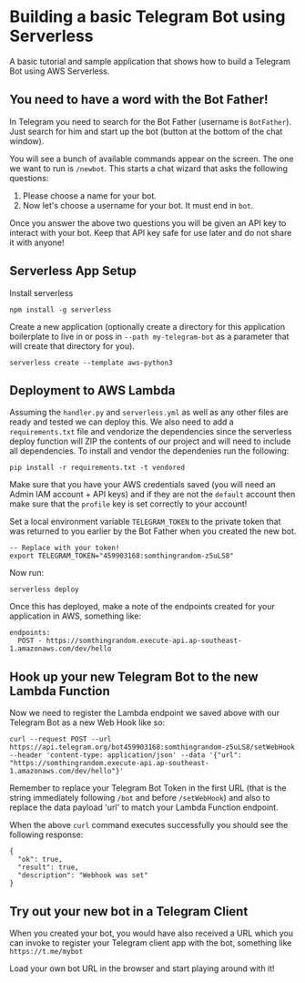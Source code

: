 # Building a basic Telegram Bot using Serverless

A basic tutorial and sample application that shows how to build a Telegram Bot using AWS Serverless.

## You need to have a word with the Bot Father!

In Telegram you need to search for the Bot Father (username is `BotFather`). Just search for him and start up the bot (button at the bottom of the chat window).

You will see a bunch of available commands appear on the screen. The one we want to run is `/newbot`. This starts a chat wizard that asks the following questions:

1. Please choose a name for your bot.
1. Now let's choose a username for your bot. It must end in `bot`.

Once you answer the above two questions you will be given an API key to interact with your bot. Keep that API key safe for use later and do not share it with anyone!

## Serverless App Setup

Install serverless

```
npm install -g serverless
```

Create a new application (optionally create a directory for this application boilerplate to live in or poss in `--path my-telegram-bot` as a parameter that will create that directory for you).

```
serverless create --template aws-python3
```

## Deployment to AWS Lambda

Assuming the `handler.py` and `serverless.yml` as well as any other files are ready and tested we can deploy this. We also need to add a `requirements.txt` file and vendorize the dependencies since the serverless deploy function will ZIP the contents of our project and will need to include all dependencies. To install and vendor the dependenies run the following:

```
pip install -r requirements.txt -t vendored
```

Make sure that you have your AWS credentials saved (you will need an Admin IAM account + API keys) and if they are not the `default` account then make sure that the `profile` key is set correctly to your account!

Set a local environment variable `TELEGRAM_TOKEN` to the private token that was returned to you earlier by the Bot Father when you created the new bot.

```
-- Replace with your token!
export TELEGRAM_TOKEN="459903168:somthingrandom-z5uLS8"
```

Now run:

```
serverless deploy
```

Once this has deployed, make a note of the endpoints created for your application in AWS, something like:

```
endpoints:
  POST - https://somthingrandom.execute-api.ap-southeast-1.amazonaws.com/dev/hello
```

## Hook up your new Telegram Bot to the new Lambda Function

Now we need to register the Lambda endpoint we saved above with our Telegram Bot as a new Web Hook like so:

```
curl --request POST --url https://api.telegram.org/bot459903168:somthingrandom-z5uLS8/setWebHook --header 'content-type: application/json' --data '{"url": "https://somthingrandom.execute-api.ap-southeast-1.amazonaws.com/dev/hello"}'
```

Remember to replace your Telegram Bot Token in the first URL (that is the string immediately following `/bot` and before `/setWebHook`) and also to replace the data payload 'url' to match your Lambda Function endpoint.

When the above `curl` command executes successfully you should see the following response:

```
{
  "ok": true,
  "result": true,
  "description": "Webhook was set"
}
```

## Try out your new bot in a Telegram Client

When you created your bot, you would have also received a URL which you can invoke to register your Telegram client app with the bot, something like `https://t.me/mybot`

Load your own bot URL in the browser and start playing around with it!